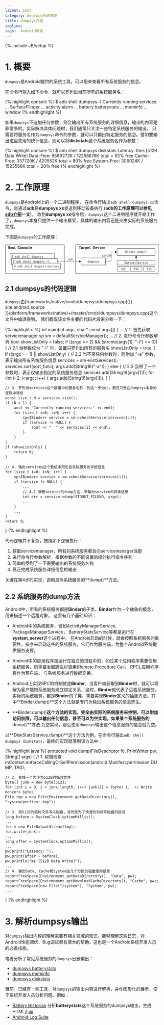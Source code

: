 ```yaml
---
layout: post
category: Android系统原理
title: dumpsys介绍
tagline:
tags:  Android调试
---
```

{% include JB/setup %}

# 1. 概要

`dumpsys`是Android提供的系统工具，可以用来查看所有系统服务的信息。

在命令行输入如下命令，就可以罗列出当前所有的系统服务名：

{% highlight console %}
$ adb shell dumpsys -l
Currently running services:
  ...
  SurfaceFlinger
  ...
  activity
  alarm
  ...
  battery
  batterystats
  ...
  meminfo
  ...
  window
{% endhighlight %}

如果`dumpsys`不追加任何参数，则会输出所有系统服务的详细信息，输出的内容是非常多的。实际解决具体问题时，我们通常只关注一些特定系统服务的输出，
只需要将服务名作为`dumpsys`命令的参数，就可以只输出特定服务的信息。譬如要输出磁盘使用的统计信息，则可以将**diskstats**这个系统服务名作为参数：

{% highlight console %}
$ adb shell dumpsys diskstats
Latency: 0ms [512B Data Write]
Data-Free: 6589272K / 12258876K total = 53% free
Cache-Free: 337720K / 420552K total = 80% free
System-Free: 306024K / 1523568K total = 20% free
{% endhighlight %}

# 2. 工作原理

`dumpsys`是Android上的一个二进制程序， 在命令行输出`adb shell dumpsys xx`命令，会通过**adb**将**dumpsys xx**发送到移动设备执行
(**adb的工作原理可以参见[adb介绍](/2015-05-21-Intro-adb)一文**)，
收到**dumpsys xx**指令后，`dumpsys`这个二进制程序就开始工作了，`dumpsys`本身只提供一个输出框架，具体的输出内容还是交由实际的系统服务完成。

下图是`dumpsys`的工作原理：

<div align="center"><img src="/assets/images/dumpsys/1-dumpsys-how-to-work.png" alt="dumpsys工作原理"/></div>

## 2.1 dumpsys的代码逻辑

`dumpsys`由[frameworks/native/cmds/dumpsys/dumpsys.cpp]({{ site.android_source }}/platform/frameworks/native/+/master/cmds/dumpsys/dumpsys.cpp)这个文件中编译得到。
我们截取该文件主要的代码片段来分析一下：

{% highlight c %}
int main(int argc, char* const argv[])
{
    ...
    // 1. 首先获取 servicemanager
    sp<IServiceManager> sm = defaultServiceManager();
    ...
    // 2. 进行命令行参数解析
    bool showListOnly = false;
    if ((argc == 2) && (strcmp(argv[1], "-l") == 0)) {
        // 2.1 当参数仅为 "-l" 时，设置只罗列出所有的服务名
        showListOnly = true;
    }
    if ((argc == 1) || showListOnly) {
        // 2.2 当不带任何参数时，则附加 "-a" 参数，表示输出所有系统服务信息
        services = sm->listServices();
        services.sort(sort_func);
        args.add(String16("-a"));
    } else {
        // 2.3 当带了一个参数时，表示仅输出指定的系统服务信息
        services.add(String16(argv[1]));
        for (int i=2; i<argc; i++) {
            args.add(String16(argv[i]));
        }
    }

    // 3. 罗列出services这个数组中的服务名称，到这一步为止，都还只是在dumpsys本身的逻辑中转悠
    const size_t N = services.size();
    if (N > 1) {
        aout << "Currently running services:" << endl;    
        for (size_t i=0; i<N; i++) {
            sp<IBinder> service = sm->checkService(services[i]);
            if (service != NULL) {
                aout << "  " << services[i] << endl;
            }
        }
    }
    if (showListOnly) {
        return 0;
    }

    // 4. 输出services这个数组中所包含系统服务的详细信息
    for (size_t i=0; i<N; i++) {
        sp<IBinder> service = sm->checkService(services[i]);
        if (service != NULL) {
            ...
            // 4.1 调用service的dump方法，来输出service的具体信息
            int err = service->dump(STDOUT_FILENO, args);
            ...
        }
        ...
    }
    return 0;
}
{% endhighlight %}

代码逻辑并不复杂，按照如下逻辑执行：

1. 获取servicemanager，所有的系统服务都会向servicemanager注册
2. 进行命令行参数解析，根据参数的不同设置后续的执行指令序列
3. 简单的罗列了一下需要输出的系统服务名称
4. 真正完成系统服务详细信息的输出

关键在第4步的实现，调用具体系统服务的**dump()**方法。

## 2.2 系统服务的dump方法

Android中，所有的系统服务都是**Binder**的子类，**Binder**作为一个抽象的概念，用来描述一个远程对象，
这里有几个基础知识：

- Android中的系统服务，譬如ActivityManagerService, PackageManagerService， BatteryStatsService等都是运行在**system_server**这个进程中，
  在Android启动的时候，就会按照系统服务的重要性，按序来启动这些的系统服务，它们作为服务端，为整个Android系统提供服务支撑。
  
- Android中的应用程序是运行在独立的进程中的，如过某个应用程序需要使用系统服务，则需要发起跨进程调用(Remote Procedure Call， RPC),应用程序将作为客户端，
  与系统服务进行数据交换。

- Android上实现RPC的机制就是**Binder**，当客户端获取到**Binder**时，就可以理解为客户端跟系统服务建立绑定关系，这时，**Binder**就代表了远程系统服务。
  实际的系统服务，都是**Binder**的子类，需要实现**Binder**定义的抽象方法，其中**Binder.dump()**这个方法就是专门为输出系统服务的信息而生。

- **Binder.dump()**这个方法的实现，完全由实际的系统服务来控制，可以附加访问权限，可以输出任何信息，甚至可以为空实现。如果某个系统服务的**dump()**方法
  为空实现，那么使用`dumpsys`输出这个信息服务的信息就为空。

以**DiskStatsService.dump()**这个方法为例，在命令行输出`adb shell dumpsys diskstats`，最终的实现就落到该方法中：

{% highlight java %}
protected void dump(FileDescriptor fd, PrintWriter pw, String[] args) {
    // 1. 权限检查
    mContext.enforceCallingOrSelfPermission(android.Manifest.permission.DUMP, TAG);

    // 2. 生成一个大小为512B的临时文件
    byte[] junk = new byte[512];
    for (int i = 0; i < junk.length; i++) junk[i] = (byte) i;  // Write nonzero bytes
    File tmp = new File(Environment.getDataDirectory(), "system/perftest.tmp");

    // 3. 将512B的临时文件写入磁盘，目的是为了快速的测试写磁盘的延迟
    long before = SystemClock.uptimeMillis();
    ...
    fos = new FileOutputStream(tmp);
    fos.write(junk);
    ...
    long after = SystemClock.uptimeMillis();
    ...
    pw.print("Latency: ");
    pw.print(after - before);
    pw.println("ms [512B Data Write]");
    ...
    // 4. 输出Data, Cache和System这几个分区的磁盘使用信息
    reportFreeSpace(Environment.getDataDirectory(), "Data", pw);
    reportFreeSpace(Environment.getDownloadCacheDirectory(), "Cache", pw);
    reportFreeSpace(new File("/system"), "System", pw);
    ....
}
{% endhighlight %}

# 3. 解析dumpsys输出

对`dumpsys`输出内容的理解需要有相关领域的知识，能够理解这些日志，对Android性能调优、Bug调试都有很大的帮助，这也是一个Android系统开发人员的必备技能。

笔者分析了常见系统服务的`dumpsys`日志输出：

- [dumpsys batterystats]()
- [dumpsys meminfo]()
- [dumpsys diskstats]()

目前，已经有一些工具，对`dumpsys`的输出内容进行解析，并作图形化的展示，便于系统开发人员分析问题。例如：

- [Battery Historian](https://github.com/google/battery-historian) 分析**batterystats**这个系统服务的dumpsys输出，生成HTML页面
- [Android Log Suite](https://github.com/duanqz/androidlogsuite) 
